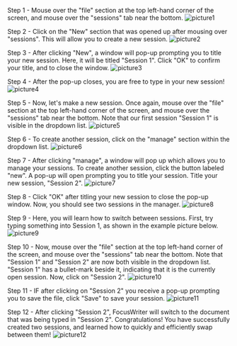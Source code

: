 
Step 1 - Mouse over the "file" section at the top left-hand corner of the screen, and mouse over the "sessions" tab near the bottom.
![picture1](https://github.com/umwrit350sp17/Team1/blob/master/Team_Docs/Draft%201/Assets/8.png)

Step 2 - Click on the "New" section that was opened up after mousing over "sessions". This will allow you to create a new session.
![picture2](https://github.com/umwrit350sp17/Team1/blob/master/Team_Docs/Draft%201/Assets/8.2.png)

Step 3 - After clicking "New", a window will pop-up prompting you to title your new session. Here, it will be titled "Session 1". Click "OK" to confirm your title, and to close the window.
![picture3](https://github.com/umwrit350sp17/Team1/blob/master/Team_Docs/Draft%201/Assets/8.3.png)

Step 4 - After the pop-up closes, you are free to type in your new session!
![picture4](https://github.com/umwrit350sp17/Team1/blob/master/Team_Docs/Draft%201/Assets/8.5.png)

Step 5 - Now, let's make a new session. Once again, mouse over the "file" section at the top left-hand corner of the screen, and mouse over the "sessions" tab near the bottom. Note that our first session "Session 1" is visible in the dropdown list.
![picture5](https://github.com/umwrit350sp17/Team1/blob/master/Team_Docs/Draft%201/Assets/8.8.png)

Step 6 - To create another session, click on the "manage" section within the dropdown list.
![picture6](https://github.com/umwrit350sp17/Team1/blob/master/Team_Docs/Draft%201/Assets/8.9.png)

Step 7 - After clicking "manage", a window will pop up which allows you to manage your sessions. To create another session, click the button labeled "new". A pop-up will open prompting you to title your session. Title your new session, "Session 2". 
![picture7](https://github.com/umwrit350sp17/Team1/blob/master/Team_Docs/Draft%201/Assets/8.1.1.png)

Step 8 - Click "OK" after titling your new session to close the pop-up window. Now, you should see two sessions in the manager.
![picture8](https://github.com/umwrit350sp17/Team1/blob/master/Team_Docs/Draft%201/Assets/8.1.3.png)

Step 9 - Here, you will learn how to switch between sessions. First, try typing something into Session 1, as shown in the example picture below.
![picture9](https://github.com/umwrit350sp17/Team1/blob/master/Team_Docs/Draft%201/Assets/8.1.5.png)

Step 10 - Now, mouse over the "file" section at the top left-hand corner of the screen, and mouse over the "sessions" tab near the bottom. Note that "Session 1" and "Session 2" are now both visible in the dropdown list. "Session 1" has a bullet-mark beside it, indicating that it is the currently open session. Now, click on "Session 2".
![picture10](https://github.com/umwrit350sp17/Team1/blob/master/Team_Docs/Draft%201/Assets/8.1.6.png)

Step 11 - IF after clicking on "Session 2" you receive a pop-up prompting you to save the file, click "Save" to save your session.
![picture11](https://github.com/umwrit350sp17/Team1/blob/master/Team_Docs/Draft%201/Assets/8.1.8.png)

Step 12 - After clicking "Session 2", FocusWriter will switch to the document that was being typed in "Session 2". Congratulations! You have successfully created two sessions, and learned how to quickly and efficiently swap between them!
![picture12](https://github.com/umwrit350sp17/Team1/blob/master/Team_Docs/Draft%201/Assets/8.2.1.png)

